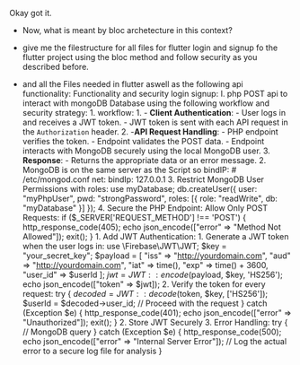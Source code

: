 Okay got it.
- Now, what is meant by bloc archetecture in this context?

- give me the filestructure for all files for flutter login and signup fo the flutter project using the bloc method and follow security as you described before.
- and all the Files needed in flutter aswell as the following api functionality:
Functionality and security login signup:
	I. php POST api to interact with mongoDB Database using the following workflow and security strategy:
		1.  workflow:
			1. - **Client Authentication**:
				- User logs in and receives a JWT token.
			    - JWT token is sent with each API request in the `Authorization` header.
			2. -**API Request Handling**:
				- PHP endpoint verifies the token.
			    - Endpoint validates the POST data.
			    - Endpoint interacts with MongoDB securely using the local MongoDB user.
			3. **Response**:
				- Returns the appropriate data or an error message.
		2. MongoDB is on the same server as the Script so bindIP:  # /etc/mongod.conf net: bindIp: 127.0.0.1
		3. Restrict MongoDB User Permissions with roles: use myDatabase; db.createUser({ user: "myPhpUser", pwd: "strongPassword", roles: [{ role: "readWrite", db: "myDatabase" }] });
		4. Secure the PHP Endpoint: Allow Only POST Requests: if ($_SERVER['REQUEST_METHOD'] !== 'POST') {
		    http_response_code(405);
		    echo json_encode(["error" => "Method Not Allowed"]);
		    exit();
		}
		1. Add JWT Authentication: 
			1. Generate a JWT token when the user logs in: use \Firebase\JWT\JWT; $key = "your_secret_key"; $payload = [ "iss" => "http://yourdomain.com", "aud" => "http://yourdomain.com", "iat" => time(), "exp" => time() + 3600, "user_id" => $userId ]; $jwt = JWT::encode($payload, $key, 'HS256'); echo json_encode(["token" => $jwt]);
			2. Verify the token for every request: try { $decoded = JWT::decode($token, $key, ['HS256']); $userId = $decoded->user_id; // Proceed with the request } catch (Exception $e) { http_response_code(401); echo json_encode(["error" => "Unauthorized"]); exit(); }
		2. Store JWT Securely
		3. Error Handling: try { // MongoDB query } catch (Exception $e) { http_response_code(500); echo json_encode(["error" => "Internal Server Error"]); // Log the actual error to a secure log file for analysis }
 